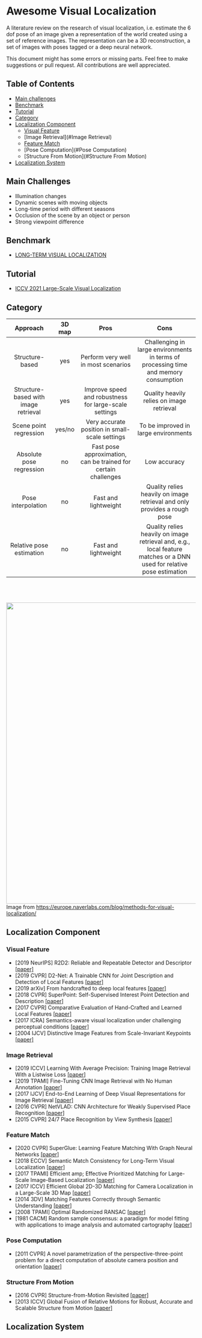 # Awesome Visual Localization

A literature review on the research of visual localization, i.e. estimate the 6 dof pose of an image given a representation of the world created using a set of reference images. The representation can be a 3D reconstruction, a set of images with poses tagged or a deep neural network.

This document might has some errors or missing parts. Feel free to make suggestions or pull request. All contributions are well appreciated.

## Table of Contents

- [Main challenges](#main-challenges)
- [Benchmark](#benchmark)
- [Tutorial](#tutorial)
- [Category](#category)
- [Localization Component](#localization-component)
    - [Visual Feature](#visual-feature)
    - [Image Retrieval](#Image Retrieval)
    - [Feature Match](#feature-match)
    - [Pose Computation](#Pose Computation)
    - [Structure From Motion](#Structure From Motion)
- [Localization System](#localization-system)


## Main Challenges
- Illumination changes
- Dynamic scenes with moving objects
- Long-time period with different seasons
- Occlusion of the scene by an object or person
- Strong viewpoint difference

## Benchmark
- [LONG-TERM VISUAL LOCALIZATION](https://www.visuallocalization.net/)

## Tutorial
- [ICCV 2021 Large-Scale Visual Localization](https://sites.google.com/view/lsvpr2021/home)

## Category
|               Approach               | 3D map |                              Pros                              |                                                          Cons                                                         |
|:------------------------------------:|:------:|:--------------------------------------------------------------:|:---------------------------------------------------------------------------------------------------------------------:|
| Structure-based                      | yes    | Perform very well in most scenarios                            | Challenging in large environments in terms of processing time and memory consumption                                  |
| Structure-based with image retrieval | yes    | Improve speed and robustness for large-scale settings          | Quality heavily relies on image retrieval                                                                             |
| Scene point regression               | yes/no | Very accurate position in small-scale settings                 | To be improved in large environments                                                                                  |
| Absolute pose regression             | no     | Fast pose approximation, can be trained for certain challenges | Low accuracy                                                                                                          |
| Pose interpolation                   | no     | Fast and lightweight                                           | Quality relies heavily on image retrieval and only provides a rough pose                                              |
| Relative pose estimation             | no     | Fast and lightweight                                           | Quality relies heavily on image retrieval and, e.g., local feature matches or a DNN used for relative pose estimation |


<br/><br/><br/>
<img src="https://europe.naverlabs.com/wp-content/uploads/2021/03/visual_localization_methods.png" width="800px">
<br/>
Image from https://europe.naverlabs.com/blog/methods-for-visual-localization/




## Localization Component

### Visual Feature
- [2019 NeurIPS] R2D2: Reliable and Repeatable Detector and Descriptor [[paper]](https://proceedings.neurips.cc/paper/2019/file/3198dfd0aef271d22f7bcddd6f12f5cb-Paper.pdf)
- [2019 CVPR] D2-Net: A Trainable CNN for Joint Description and Detection of Local Features [[paper]](https://openaccess.thecvf.com/content_CVPR_2019/papers/Dusmanu_D2-Net_A_Trainable_CNN_for_Joint_Description_and_Detection_of_CVPR_2019_paper.pdf)
- [2019 arXiv] From handcrafted to deep local features [[paper]](https://arxiv.org/pdf/1807.10254)
- [2018 CVPR] SuperPoint: Self-Supervised Interest Point Detection and Description [[paper]](https://openaccess.thecvf.com/content_cvpr_2018_workshops/papers/w9/DeTone_SuperPoint_Self-Supervised_Interest_CVPR_2018_paper.pdf)
- [2017 CVPR] Comparative Evaluation of Hand-Crafted and Learned Local Features [[paper]](https://openaccess.thecvf.com/content_cvpr_2017/papers/Schonberger_Comparative_Evaluation_of_CVPR_2017_paper.pdf)
- [2017 ICRA] Semantics-aware visual localization under challenging perceptual conditions [[paper]](https://ieeexplore.ieee.org/stampPDF/getPDF.jsp?tp=&arnumber=7989305&ref=aHR0cHM6Ly9zY2hvbGFyLmdvb2dsZS5jby5qcC8=)
- [2004 IJCV] Distinctive Image Features from Scale-Invariant Keypoints [[paper]](https://link.springer.com/content/pdf/10.1023/B:VISI.0000029664.99615.94.pdf)

### Image Retrieval
- [2019 ICCV] Learning With Average Precision: Training Image Retrieval With a Listwise Loss [[paper]](https://openaccess.thecvf.com/content_ICCV_2019/papers/Revaud_Learning_With_Average_Precision_Training_Image_Retrieval_With_a_Listwise_ICCV_2019_paper.pdf)
- [2019 TPAMI] Fine-Tuning CNN Image Retrieval with No Human Annotation [[paper]](https://ieeexplore.ieee.org/stampPDF/getPDF.jsp?tp=&arnumber=8382272&ref=aHR0cHM6Ly9pZWVleHBsb3JlLmllZWUub3JnL2Fic3RyYWN0L2RvY3VtZW50LzgzODIyNzI/Y2FzYV90b2tlbj1zMnlndGdkLUpYMEFBQUFBOmgtMm9Kb1NLT1dQZmZoMUlwRFJwTnVBbnVsUGhYLTRoNHVpNnlVMWY5VmZPOXgzMU05M1p6Y0pIcUo4aVNjVFJYcmlTREQybkkwT0NJTlE=)
- [2017 IJCV] End-to-End Learning of Deep Visual Representations for Image Retrieval [[paper]](https://link.springer.com/content/pdf/10.1007/s11263-017-1016-8.pdf)
- [2016 CVPR] NetVLAD: CNN Architecture for Weakly Supervised Place Recognition [[paper]](https://openaccess.thecvf.com/content_cvpr_2016/papers/Arandjelovic_NetVLAD_CNN_Architecture_CVPR_2016_paper.pdf)
- [2015 CVPR] 24/7 Place Recognition by View Synthesis [[paper]](https://www.cv-foundation.org/openaccess/content_cvpr_2015/papers/Torii_247_Place_Recognition_2015_CVPR_paper.pdf)

### Feature Match
- [2020 CVPR] SuperGlue: Learning Feature Matching With Graph Neural Networks [[paper]](https://openaccess.thecvf.com/content_CVPR_2020/papers/Sarlin_SuperGlue_Learning_Feature_Matching_With_Graph_Neural_Networks_CVPR_2020_paper.pdf)
- [2018 ECCV] Semantic Match Consistency for Long-Term Visual Localization [[paper]](https://openaccess.thecvf.com/content_ECCV_2018/papers/Carl_Toft_Semantic_Match_Consistency_ECCV_2018_paper.pdf)
- [2017 TPAMI] Efficient amp; Effective Prioritized Matching for Large-Scale Image-Based Localization [[paper]](https://ieeexplore.ieee.org/stampPDF/getPDF.jsp?tp=&arnumber=7572201&ref=aHR0cHM6Ly9zY2hvbGFyLmdvb2dsZS5jby5qcC8=)
- [2017 ICCV] Efficient Global 2D-3D Matching for Camera Localization in a Large-Scale 3D Map [[paper]](https://ieeexplore.ieee.org/stampPDF/getPDF.jsp?tp=&arnumber=8237522&ref=aHR0cHM6Ly9pZWVleHBsb3JlLmllZWUub3JnL2RvY3VtZW50LzgyMzc1MjI=)
- [2014 3DV] Matching Features Correctly through Semantic Understanding [[paper]](https://ieeexplore.ieee.org/stamp/stamp.jsp?tp=&arnumber=7035860)
- [2008 TPAMI] Optimal Randomized RANSAC [[paper]](https://ieeexplore.ieee.org/stamp/stamp.jsp?tp=&arnumber=4359381)
- [1981 CACM] Random sample consensus: a paradigm for model fitting with applications to image analysis and automated cartography [[paper]](https://dl.acm.org/doi/pdf/10.1145/358669.358692)

### Pose Computation
- [2011 CVPR] A novel parametrization of the perspective-three-point problem for a direct computation of absolute camera position and orientation [[paper]](https://ieeexplore.ieee.org/stampPDF/getPDF.jsp?tp=&arnumber=5995464&ref=aHR0cHM6Ly9pZWVleHBsb3JlLmllZWUub3JnL2RvY3VtZW50LzU5OTU0NjQ=)

### Structure From Motion
- [2016 CVPR] Structure-from-Motion Revisited [[paper]](https://ieeexplore.ieee.org/stampPDF/getPDF.jsp?tp=&arnumber=7780814&ref=aHR0cHM6Ly9pZWVleHBsb3JlLmllZWUub3JnL2RvY3VtZW50Lzc3ODA4MTQ=)
- [2013 ICCV] Global Fusion of Relative Motions for Robust, Accurate and Scalable Structure from Motion [[paper]](https://ieeexplore.ieee.org/stampPDF/getPDF.jsp?tp=&arnumber=6751515&ref=aHR0cHM6Ly9pZWVleHBsb3JlLmllZWUub3JnL2RvY3VtZW50LzY3NTE1MTU=)

## Localization System

###
